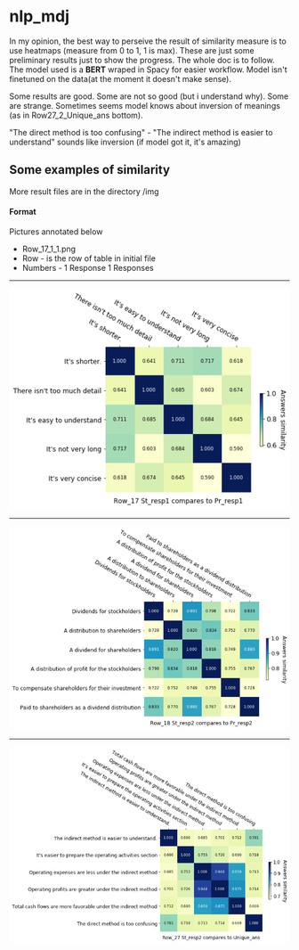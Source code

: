 # nlp_mdj

In my opinion, the best way to perseive the result of similarity measure is to use heatmaps (measure from 0 to 1, 1 is max).
These are just some preliminary results just to show the progress. The whole doc is to follow.
The model used is a **BERT** wraped in Spacy for easier workflow. Model isn't finetuned on the data(at the moment it doesn't make sense).

Some results are good. Some are not so good (but i understand why). Some are strange. Sometimes seems model knows about inversion of meanings (as in Row27_2_Unique_ans bottom). 

"The direct method is too confusing" - "The indirect method is easier to understand" sounds like inversion (if model got it, it's amazing)

## Some examples of similarity

More result files are in the directory /img

#### Format
Pictures annotated below
* Row_17_1_1.png
* Row - is the row of table in initial file
* Numbers - 1 Response 1 Responses
---
<img src="https://github.com/osoleole/nlp_mdj/blob/master/img/Row17_1_1.png">

---
<img src="https://github.com/osoleole/nlp_mdj/blob/master/img/Row18_2_2.png">

---

<img src="https://github.com/osoleole/nlp_mdj/blob/master/img/Row27_2_Unique_ans.png">
